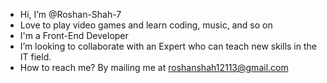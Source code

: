 -  Hi, I’m @Roshan-Shah-7
-  Love to play video games and learn coding, music, and so on
-  I'm a Front-End Developer
-  I’m looking to collaborate with an Expert who can teach new skills in the IT field.
-  How to reach me? By mailing me at roshanshah12113@gmail.com

<!---
Roshan-Shah-7/Roshan-Shah-7 is a ✨ special ✨ repository because its `README.md` (this file) appears on your GitHub profile.
You can click the Preview link to take a look at your changes.
--->
